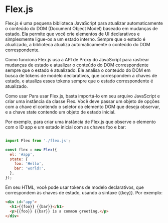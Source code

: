 # Flex.js
Flex.js é uma pequena biblioteca JavaScript para atualizar automaticamente o conteúdo do DOM (Document Object Model) baseado em mudanças de estado. Ela permite que você crie elementos de UI declarativos e simplesmente ligue-os a um estado interno. Sempre que o estado é atualizado, a biblioteca atualiza automaticamente o conteúdo do DOM correspondente.

Como funciona
Flex.js usa a API de Proxy do JavaScript para rastrear mudanças de estado e atualizar o conteúdo do DOM correspondente sempre que o estado é atualizado. Ele analisa o conteúdo do DOM em busca de tokens de modelo declarativos, que correspondem a chaves de estado, e atualiza esses tokens sempre que o estado correspondente é atualizado.

Como usar
Para usar Flex.js, basta importá-lo em seu arquivo JavaScript e criar uma instância da classe Flex. Você deve passar um objeto de opções com a chave el contendo o seletor do elemento DOM que deseja observar, e a chave state contendo um objeto de estado inicial.

Por exemplo, para criar uma instância de Flex.js que observe o elemento com o ID app e um estado inicial com as chaves foo e bar:

```js

import Flex from './flex.js';

const flex = new Flex({
  el: '#app',
  state: {
    foo: 'Hello',
    bar: 'world!',
  },
});
```
Em seu HTML, você pode usar tokens de modelo declarativos, que correspondem às chaves de estado, usando a sintaxe {{key}}. Por exemplo:

```html
<div id="app">
  <h1>{{foo}} {{bar}}</h1>
  <p>{{foo}} {{bar}} is a common greeting.</p>
</div>
```
